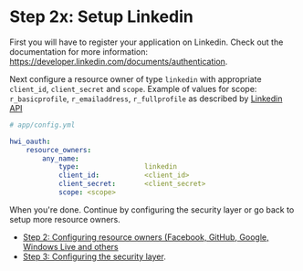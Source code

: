 Step 2x: Setup Linkedin
=======================
First you will have to register your application on Linkedin. Check out the
documentation for more information: https://developer.linkedin.com/documents/authentication.

Next configure a resource owner of type `linkedin` with appropriate `client_id`,
`client_secret` and `scope`.
Example of values for scope: `r_basicprofile`, `r_emailaddress`, `r_fullprofile` 
as described by [Linkedin API](https://developer.linkedin.com/documents/profile-fields)

``` yaml
# app/config.yml

hwi_oauth:
    resource_owners:
        any_name:
            type:                linkedin
            client_id:           <client_id>
            client_secret:       <client_secret>
            scope: <scope>
```

When you're done. Continue by configuring the security layer or go back to
setup more resource owners.

- [Step 2: Configuring resource owners (Facebook, GitHub, Google, Windows Live and others](2-configuring_resource_owners.md)
- [Step 3: Configuring the security layer](3-configuring_the_security_layer.md).
